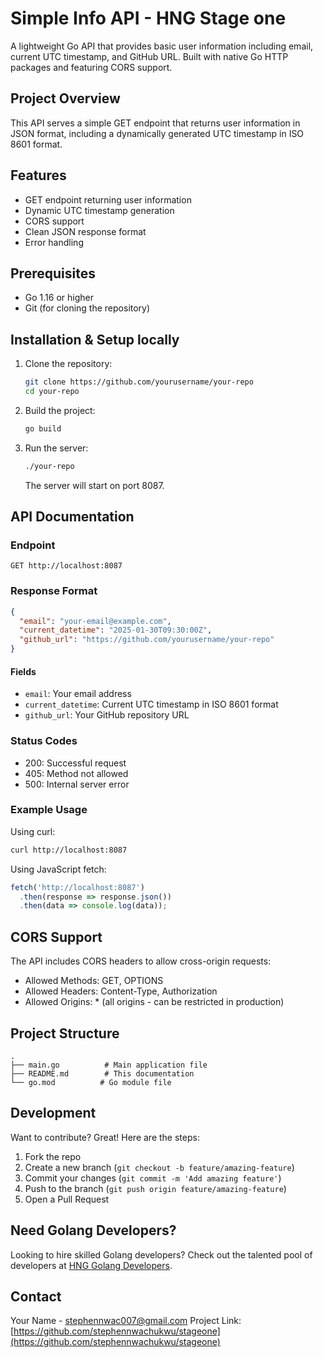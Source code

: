 # Simple Info API - HNG Stage one

A lightweight Go API that provides basic user information including email, current UTC timestamp, and GitHub URL. Built with native Go HTTP packages and featuring CORS support.

## Project Overview

This API serves a simple GET endpoint that returns user information in JSON format, including a dynamically generated UTC timestamp in ISO 8601 format.

## Features

- GET endpoint returning user information
- Dynamic UTC timestamp generation
- CORS support
- Clean JSON response format
- Error handling

## Prerequisites

- Go 1.16 or higher
- Git (for cloning the repository)

## Installation & Setup locally

1. Clone the repository:
   ```bash
   git clone https://github.com/yourusername/your-repo
   cd your-repo
   ```

2. Build the project:
   ```bash
   go build
   ```

3. Run the server:
   ```bash
   ./your-repo
   ```
   The server will start on port 8087.

## API Documentation

### Endpoint

```
GET http://localhost:8087
```

### Response Format

```json
{
  "email": "your-email@example.com",
  "current_datetime": "2025-01-30T09:30:00Z",
  "github_url": "https://github.com/yourusername/your-repo"
}
```

#### Fields

- `email`: Your email address
- `current_datetime`: Current UTC timestamp in ISO 8601 format
- `github_url`: Your GitHub repository URL

### Status Codes

- 200: Successful request
- 405: Method not allowed
- 500: Internal server error

### Example Usage

Using curl:
```bash
curl http://localhost:8087
```

Using JavaScript fetch:
```javascript
fetch('http://localhost:8087')
  .then(response => response.json())
  .then(data => console.log(data));
```

## CORS Support

The API includes CORS headers to allow cross-origin requests:
- Allowed Methods: GET, OPTIONS
- Allowed Headers: Content-Type, Authorization
- Allowed Origins: * (all origins - can be restricted in production)

## Project Structure

```
.
├── main.go          # Main application file
├── README.md        # This documentation
└── go.mod          # Go module file
```

## Development

Want to contribute? Great! Here are the steps:

1. Fork the repo
2. Create a new branch (`git checkout -b feature/amazing-feature`)
3. Commit your changes (`git commit -m 'Add amazing feature'`)
4. Push to the branch (`git push origin feature/amazing-feature`)
5. Open a Pull Request

## Need Golang Developers?

Looking to hire skilled Golang developers? Check out the talented pool of developers at [HNG Golang Developers](https://hng.tech/hire/golang-developers).


## Contact

Your Name - stephennwac007@gmail.com
Project Link: [https://github.com/stephennwachukwu/stageone](https://github.com/stephennwachukwu/stageone)